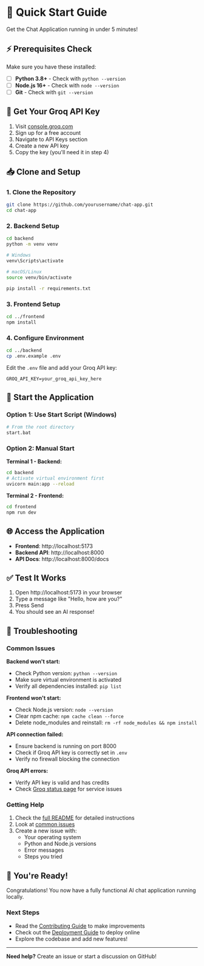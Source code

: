 # 🚀 Quick Start Guide

Get the Chat Application running in under 5 minutes!

## ⚡ Prerequisites Check

Make sure you have these installed:
- [ ] **Python 3.8+** - Check with `python --version`
- [ ] **Node.js 16+** - Check with `node --version`
- [ ] **Git** - Check with `git --version`

## 🔑 Get Your Groq API Key

1. Visit [console.groq.com](https://console.groq.com/)
2. Sign up for a free account
3. Navigate to API Keys section
4. Create a new API key
5. Copy the key (you'll need it in step 4)

## 📥 Clone and Setup

### 1. Clone the Repository
```bash
git clone https://github.com/yourusername/chat-app.git
cd chat-app
```

### 2. Backend Setup
```bash
cd backend
python -m venv venv

# Windows
venv\Scripts\activate

# macOS/Linux
source venv/bin/activate

pip install -r requirements.txt
```

### 3. Frontend Setup
```bash
cd ../frontend
npm install
```

### 4. Configure Environment
```bash
cd ../backend
cp .env.example .env
```

Edit the `.env` file and add your Groq API key:
```env
GROQ_API_KEY=your_groq_api_key_here
```

## 🎯 Start the Application

### Option 1: Use Start Script (Windows)
```bash
# From the root directory
start.bat
```

### Option 2: Manual Start
**Terminal 1 - Backend:**
```bash
cd backend
# Activate virtual environment first
uvicorn main:app --reload
```

**Terminal 2 - Frontend:**
```bash
cd frontend
npm run dev
```

## 🌐 Access the Application

- **Frontend**: http://localhost:5173
- **Backend API**: http://localhost:8000
- **API Docs**: http://localhost:8000/docs

## ✅ Test It Works

1. Open http://localhost:5173 in your browser
2. Type a message like "Hello, how are you?"
3. Press Send
4. You should see an AI response!

## 🐛 Troubleshooting

### Common Issues

**Backend won't start:**
- Check Python version: `python --version`
- Make sure virtual environment is activated
- Verify all dependencies installed: `pip list`

**Frontend won't start:**
- Check Node.js version: `node --version`
- Clear npm cache: `npm cache clean --force`
- Delete node_modules and reinstall: `rm -rf node_modules && npm install`

**API connection failed:**
- Ensure backend is running on port 8000
- Check if Groq API key is correctly set in `.env`
- Verify no firewall blocking the connection

**Groq API errors:**
- Verify API key is valid and has credits
- Check [Groq status page](https://status.groq.com/) for service issues

### Getting Help

1. Check the [full README](README.md) for detailed instructions
2. Look at [common issues](https://github.com/yourusername/chat-app/issues)
3. Create a new issue with:
   - Your operating system
   - Python and Node.js versions
   - Error messages
   - Steps you tried

## 🎉 You're Ready!

Congratulations! You now have a fully functional AI chat application running locally.

### Next Steps
- Read the [Contributing Guide](CONTRIBUTING.md) to make improvements
- Check out the [Deployment Guide](DEPLOYMENT.md) to deploy online
- Explore the codebase and add new features!

---

**Need help?** Create an issue or start a discussion on GitHub!
